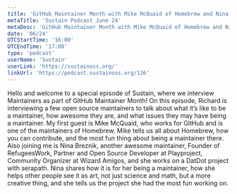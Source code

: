 ```yaml
---
title: 'GitHub Maintainer Month with Mike McQuaid of Homebrew and Nina Breznik of DatDot'
metaTitle: 'Sustain Podcast June 24'
metaDesc: 'GitHub Maintainer Month with Mike McQuaid of Homebrew and Nina Breznik of DatDot.'
date: '06/24'
UTCStartTime: '16:00'
UTCEndTime: '17:00'
type: 'podcast'
userName: 'Sustain'
userLink: 'https://sustainoss.org/'
linkUrl: 'https://podcast.sustainoss.org/126'
---
```


Hello and welcome to a special episode of Sustain, where we interview Maintainers as part of GitHub Maintainer Month! On this episode, Richard is interviewing a few open source maintainers to talk about what it’s like to be a maintainer, how awesome they are, and what issues they may have being a maintainer. My first guest is Mike McQuaid, who works for GitHub and is one of the maintainers of Homebrew. Mike tells us all about Homebrew, how you can contribute, and the most fun thing about being a maintainer there. Also joining me is Nina Breznik, another awesome maintainer, Founder of RefugeesWork, Partner and Open Source Developer at Playproject, Community Organizer at Wizard Amigos, and she works on a DatDot project with serapath. Nina shares how it is for her being a maintainer, how she helps other people see it as art, not just science and math, but a more creative thing, and she tells us the project she had the most fun working on.